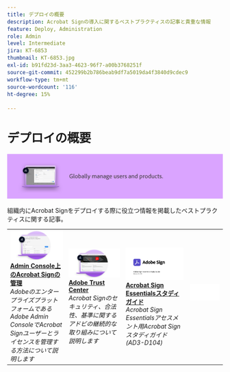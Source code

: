 ```yaml
---
title: デプロイの概要
description: Acrobat Signの導入に関するベストプラクティスの記事と貴重な情報
feature: Deploy, Administration
role: Admin
level: Intermediate
jira: KT-6853
thumbnail: KT-6853.jpg
exl-id: b91fd23d-3aa3-4623-96f7-a00b3768251f
source-git-commit: 452299b2b786beab9df7a5019da4f3840d9cdec9
workflow-type: tm+mt
source-wordcount: '116'
ht-degree: 15%

---
```


# デプロイの概要

![Signデプロイイメージ](assets/Hero-Deploy.png)

組織内にAcrobat Signをデプロイする際に役立つ情報を掲載したベストプラクティスに関する記事。

<table style="table-layout:fixed">
<tr>
  <td>
    <a href="https://helpx.adobe.com/enterprise/using/adobe-sign-for-enterprise.html" target="_blank">
      <img alt="Admin Console" src="assets/Deploy_Admin.png" />
    </a>
    <div>
    <a href="https://helpx.adobe.com/enterprise/using/adobe-sign-for-enterprise.html" target="_blank"><strong>Admin Console上のAcrobat Signの管理</strong></a>
    </div>
    <em>AdobeのエンタープライズプラットフォームであるAdobe Admin ConsoleでAcrobat Signユーザーとライセンスを管理する方法について説明します</em>
    <br>
  </td>
  <td>
    <a href="https://www.adobe.com/trust/document-cloud-security.html" target="_blank">
      <img alt="Adobe Trust Center" src="assets/Deploy_Trust.png" />
    </a>
    <div>
    <a href="https://www.adobe.com/trust/document-cloud-security.html" target="_blank"><strong>Adobe Trust Center</strong></a>
    </div>
    <em>Acrobat Signのセキュリティ、合法性、基準に関するアドビの継続的な取り組みについて説明します</em>
    <br>
  </td>
  <td>
    <a href="assets/SignStudyGuide.pdf">
      <img alt="Acrobat Sign Essentialsスタディガイド" src="assets/SignStudyGuide.png" />
    </a>
    <div>
    <a href="assets/SignStudyGuide.pdf"><strong>Acrobat Sign Essentialsスタディガイド</strong></a>
    </div>
    <em>Acrobat Sign Essentialsアセスメント用Acrobat Signスタディガイド(AD3-D104)</em>
    <br>
  </td>
  <td>
    <img alt="スペーサー" src="assets/Whitespacer.png" />
    <div>
    <br>
  </td>
</tr>
</table>
